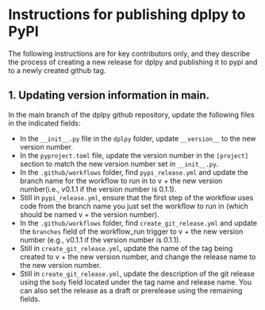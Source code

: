 # Instructions for publishing dplpy to PyPI

The following instructions are for key contributors only, and they describe the process of creating a new release for dplpy and publishing it to pypi and to a newly created github tag.

## 1. Updating version information in main.
In the main branch of the dplpy github repository, update the following files in the indicated fields:

- In the `__init__.py` file in the `dplpy` folder, update `__version__` to the new version number.
- In the `pyproject.toml` file, update the version number in the `[project]` section to match the new version number set in `__init__.py`.
- In the `.github/workflows` folder, find `pypi_release.yml` and update the branch name for the workflow to run in to v + the new version number(i.e., v0.1.1 if the version number is 0.1.1).
- Still in `pypi_release.yml`, ensure that the first step of the workflow uses code from the branch name you just set the workflow to run in (which should be named v + the version number).
- In the `.github/workflows` folder, find `create_git_release.yml` and update the `branches` field of the workflow_run trigger to v + the new version number (e.g., v0.1.1 if the version number is 0.1.1).
- Still in `create_git_release.yml`, update the name of the tag being created to v + the new version number, and change the release name to the new version number.
- Still in `create_git_release.yml`, update the description of the git release using the `body` field located under the tag name and release name. You can also set the release as a draft or prerelease using the remaining fields.